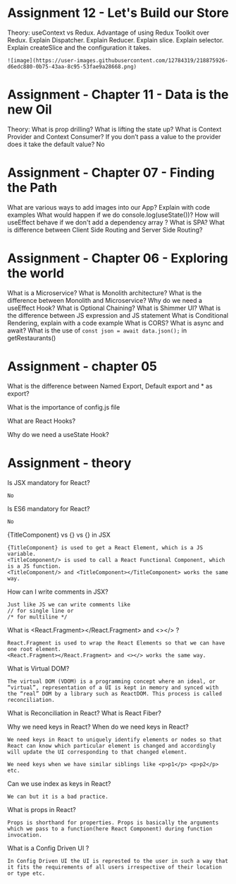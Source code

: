 # Assignment 12 - Let's Build our Store

Theory:
    useContext vs Redux.
    Advantage of using Redux Toolkit over Redux.
    Explain Dispatcher.
    Explain Reducer.
    Explain slice.
    Explain selector.
    Explain createSlice and the configuration it takes.
    
    ![image](https://user-images.githubusercontent.com/12784319/218875926-d6edc880-0b75-43aa-8c95-53fae9a28668.png)

    
# Assignment - Chapter 11 - Data is the new Oil
    
Theory:
What is prop drilling?
What is lifting the state up?
What is Context Provider and Context Consumer?
If you don’t pass a value to the provider does it take the default value?
    No

# Assignment - Chapter 07 - Finding the Path
What are various ways to add images into our App? Explain with code examples
What would happen if we do console.log(useState())?
How will useEffect behave if we don't add a dependency array ?
What is SPA?
What is difference between Client Side Routing and Server Side Routing?


# Assignment - Chapter 06 - Exploring the world
What is a Microservice?
What is Monolith architecture?
What is the difference between Monolith and Microservice?
Why do we need a useEffect Hook?
What is Optional Chaining?
What is Shimmer UI?
What is the difference between JS expression and JS statement
What is Conditional Rendering, explain with a code example
What is CORS?
What is async and await?
What is the use of `const json = await data.json();` in getRestaurants()

# Assignment - chapter 05

What is the difference between Named Export, Default export and * as export?

What is the importance of config.js file

What are React Hooks?

Why do we need a useState Hook?


# Assignment - theory

Is JSX mandatory for React?

    No

Is ES6 mandatory for React?

    No

{TitleComponent} vs {<TitleComponent/>} vs {<TitleComponent></TitleComponent>} in JSX

    {TitleComponent} is used to get a React Element, which is a JS variable.
    <TitleComponent/> is used to call a React Functional Component, which is a JS function.
    <TitleComponent/> and <TitleComponent></TitleComponent> works the same way.

How can I write comments in JSX?

    Just like JS we can write comments like 
    // for single line or 
    /* for multiline */

What is <React.Fragment></React.Fragment> and <></> ?

    React.Fragment is used to wrap the React Elements so that we can have one root element.
    <React.Fragment></React.Fragment> and <></> works the same way.


What is Virtual DOM?

    The virtual DOM (VDOM) is a programming concept where an ideal, or “virtual”, representation of a UI is kept in memory and synced with the “real” DOM by a library such as ReactDOM. This process is called reconciliation.

What is Reconciliation in React?
What is React Fiber?

Why we need keys in React? When do we need keys in React?

    We need keys in React to uniquely identify elements or nodes so that React can know which particular element is changed and accordingly will update the UI corresponding to that changed element.

    We need keys when we have similar siblings like <p>p1</p> <p>p2</p> etc.

Can we use index as keys in React?

    We can but it is a bad practice.
    
What is props in React? 

    Props is shorthand for properties. Props is basically the arguments which we pass to a function(here React Component) during function invocation.

What is a Config Driven UI ?

    In Config Driven UI the UI is represted to the user in such a way that it fits the requirements of all users irrespective of their location or type etc.
